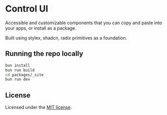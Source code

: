 # Control UI

Accessible and customizable components that you can copy and paste into your apps, or install as a package.

Built using stylex, shadcn, radix primitives as a foundation.

## Running the repo locally

```bash
bun install
bun run build
cd packages/_site
bun run dev
```

## License

Licensed under the [MIT license](https://github.com/clearfeld/control-ui/blob/main/LICENSE).
